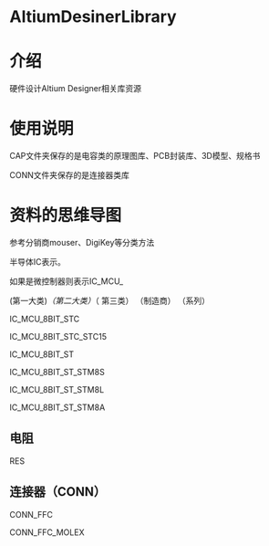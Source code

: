 # AltiumDesinerLibrary

# 介绍
硬件设计Altium Designer相关库资源

#### 

# 使用说明

CAP文件夹保存的是电容类的原理图库、PCB封装库、3D模型、规格书

CONN文件夹保存的是连接器类库



# 资料的思维导图

参考分销商mouser、DigiKey等分类方法

半导体IC表示。

如果是微控制器则表示IC_MCU_

(第一大类)_（第二大类）_（ 第三类） （制造商） （系列）

IC_MCU_8BIT_STC

IC_MCU_8BIT_STC_STC15



IC_MCU_8BIT_ST

IC_MCU_8BIT_ST_STM8S

IC_MCU_8BIT_ST_STM8L

IC_MCU_8BIT_ST_STM8A



## 电阻

RES



## 连接器（CONN）

CONN_FFC

CONN_FFC_MOLEX

